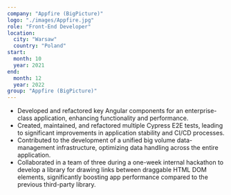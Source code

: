 ```yaml
---
company: "Appfire (BigPicture)"
logo: "./images/Appfire.jpg"
role: "Front-End Developer"
location:
  city: "Warsaw"
  country: "Poland"
start:
  month: 10
  year: 2021
end:
  month: 12
  year: 2022
group: "Appfire (BigPicture)"
---
```

- Developed and refactored key Angular components for an enterprise-class application, enhancing functionality and performance.
- Created, maintained, and refactored multiple Cypress E2E tests, leading to significant improvements in application stability and CI/CD processes.
- Contributed to the development of a unified big volume data-management infrastructure, optimizing data handling across the entire application.
- Collaborated in a team of three during a one-week internal hackathon to develop a library for drawing links between draggable HTML DOM elements, significantly boosting app performance compared to the previous third-party library.